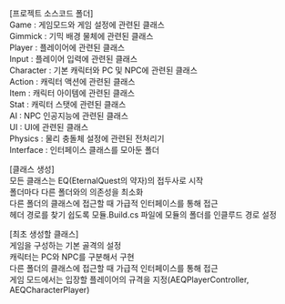 [프로젝트 소스코드 폴더]   
Game : 게임모드와 게임 설정에 관련된 클래스   
Gimmick : 기믹 배경 물체에 관련된 클래스   
Player : 플레이어에 관련된 클래스   
Input : 플레이어 입력에 관련된 클래스   
Character : 기본 캐릭터와 PC 및 NPC에 관련된 클래스   
Action : 캐릭터 액션에 관련된 클래스   
Item : 캐릭터 아이템에 관련된 클래스   
Stat : 캐릭터 스탯에 관련된 클래스   
AI : NPC 인공지능에 관련된 클래스   
UI : UI에 관련된 클래스   
Physics : 물리 충돌체 설정에 관련된 전처리기   
Interface : 인터페이스 클래스를 모아둔 폴더   
   
[클래스 생성]   
모든 클래스는 EQ(EternalQuest의 약자)의 접두사로 시작   
폴더마다 다른 폴더와의 의존성을 최소화   
다른 폴더의 클래스에 접근할 때 가급적 인터페이스를 통해 접근   
헤더 경로를 찾기 쉽도록 모듈.Build.cs 파일에 모듈의 폴더를 인클루드 경로 설정   
   
[최초 생성할 클래스]   
게임을 구성하는 기본 골격의 설정   
캐릭터는 PC와 NPC를 구분해서 구현   
다른 폴더의 클래스에 접근할 때 가급적 인터페이스를 통해 접근   
게임 모드에서는 입장할 플레이어의 규격을 지정(AEQPlayerController, AEQCharacterPlayer)   

